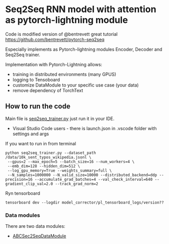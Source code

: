 # Seq2Seq RNN model with attention as pytorch-lightning module


Code is modified version of @bentrevett great tutorial https://github.com/bentrevett/pytorch-seq2seq

Especially implements as Pytorch-lightning modules Encoder, Decoder and Seq2Seq trainer.

Implementation with Pytorch-Lightning allows:

- training in distributed environments (many GPUS)
- logging to Tensoboard
- customize DataModule to your specific use case (your data)
- remove dependency of TorchText


## How to run the code

Main file is [seq2seq_trainer.py](seq2seq_trainer.py) just run it in your IDE.


* Visual Studio Code users - there is launch.json in .vscode folder with settings and args


If you want to run in from terminal

```
python seq2seq_trainer.py --dataset_path /data/10k_sent_typos_wikipedia.jsonl \
 --gpus=2 --max_epoch=5 --batch_size=16 --num_workers=4 \
 --emb_dim=128 --hidden_dim=512 \
 --log_gpu_memory=True --weights_summary=full \
 --N_samples=1000000 --N_valid_size=10000 --distributed_backend=ddp --precision=16 --accumulate_grad_batches=4 --val_check_interval=640 --gradient_clip_val=2.0 --track_grad_norm=2
```

Ryn tensorboard

```
tensorboard dev --logdir model_corrector/pl_tensorboard_logs/version??

```

### Data modules

There are two data modules: 

* [ABCSec2SeqDataModule](text_loaders.py)